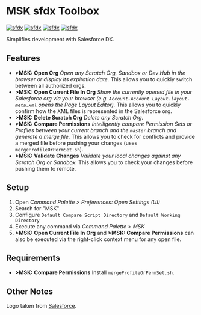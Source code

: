 # MSK sfdx Toolbox

[![sfdx](https://img.shields.io/badge/cli-sfdx-brightgreen.svg)](https://developer.salesforce.com/tools/sfdxcli)
[![sfdx](https://vsmarketplacebadge.apphb.com/version-short/mischmiko.msk-sfdx-toolbox.svg)](https://marketplace.visualstudio.com/items?itemName=mischmiko.msk-sfdx-toolbox)
[![sfdx](https://img.shields.io/github/issues-raw/mschmidtkorth/msk-sfdx-toolbox.svg)](https://github.com/mschmidtkorth/msk-sfdx-toolbox/issues)
[![sfdx](https://img.shields.io/badge/license-MOZ-brightgreen.svg)](https://github.com/mschmidtkorth/msk-sfdx-toolbox/blob/master/LICENSE)

Simplifies development with Salesforce DX.

## Features

- **>MSK: Open Org** *Open any Scratch Org, Sandbox or Dev Hub in the browser or display its expiration date.* This allows you to quickly switch between all authorized orgs.
- **>MSK: Open Current File In Org** *Show the currently opened file in your Salesforce org via your browser (e.g. `Account-Account Layout.layout-meta.xml` opens the Page Layout Editor).* This allows you to quickly confirm how the XML files is represented in the Salesforce org.
- **>MSK: Delete Scratch Org** *Delete any Scratch Org.*
- **>MSK: Compare Permissions** *Intelligently compare Permission Sets or Profiles between your current branch and the `master` branch and generate a merge file.* This allows you to check for conflicts and provide a merged file before pushing your changes (uses `mergeProfileOrPermSet.sh`).
- **>MSK: Validate Changes** *Validate your local changes against any Scratch Org or Sandbox.* This allows you to check your changes before pushing them to remote.

<!-- Image:
\!\[feature X\]\(images/feature-x.png\)
> Tip: Many popular extensions utilize animations. This is an excellent way to show off your extension! We recommend short, focused animations that are easy to follow. -->

<!-- ## Known Issues
Calling out known issues can help limit users opening duplicate issues against your extension. -->

## Setup

1. Open *Command Palette > Preferences: Open Settings (UI)*
2. Search for "MSK"
3. Configure `Default Compare Script Directory` and `Default Working Directory`
4. Execute any command via *Command Palette > MSK*
5. **>MSK: Open Current File In Org** and **>MSK: Compare Permissions** can also be executed via the right-click context menu for any open file.

## Requirements

- **>MSK: Compare Permissions** Install `mergeProfileOrPermSet.sh`.

## Other Notes

Logo taken from [Salesforce](https://partners.salesforce.com/s/education/general/Salesforce_DX).
